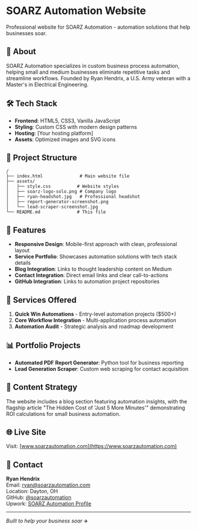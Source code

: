 # SOARZ Automation Website

Professional website for SOARZ Automation - automation solutions that help businesses soar.

## 🚀 About

SOARZ Automation specializes in custom business process automation, helping small and medium businesses eliminate repetitive tasks and streamline workflows. Founded by Ryan Hendrix, a U.S. Army veteran with a Master's in Electrical Engineering.

## 🛠️ Tech Stack

- **Frontend**: HTML5, CSS3, Vanilla JavaScript
- **Styling**: Custom CSS with modern design patterns
- **Hosting**: [Your hosting platform]
- **Assets**: Optimized images and SVG icons

## 📁 Project Structure

```
/
├── index.html              # Main website file
├── assets/
│   ├── style.css          # Website styles
│   ├── soarz-logo-solo.png # Company logo
│   ├── ryan-headshot.jpg   # Professional headshot
│   ├── report-generator-screenshot.png
│   └── lead-scraper-screenshot.jpg
└── README.md              # This file
```

## 🎯 Features

- **Responsive Design**: Mobile-first approach with clean, professional layout
- **Service Portfolio**: Showcases automation solutions with tech stack details
- **Blog Integration**: Links to thought leadership content on Medium
- **Contact Integration**: Direct email links and clear call-to-actions
- **GitHub Integration**: Links to automation project repositories

## 🔧 Services Offered

1. **Quick Win Automations** - Entry-level automation projects ($500+)
2. **Core Workflow Integration** - Multi-application process automation
3. **Automation Audit** - Strategic analysis and roadmap development

## 📊 Portfolio Projects

- **Automated PDF Report Generator**: Python tool for business reporting
- **Lead Generation Scraper**: Custom web scraping for contact acquisition

## 📝 Content Strategy

The website includes a blog section featuring automation insights, with the flagship article "The Hidden Cost of 'Just 5 More Minutes'" demonstrating ROI calculations for small business automation.

## 🌐 Live Site

Visit: [www.soarzautomation.com](https://www.soarzautomation.com)

## 📧 Contact

**Ryan Hendrix**  
Email: ryan@soarzautomation.com  
Location: Dayton, OH  
GitHub: [@soarzautomation](https://github.com/soarzautomation)  
Upwork: [SOARZ Automation Profile](https://www.upwork.com/freelancers/soarzautomation)

---

*Built to help your business soar* ✈️
